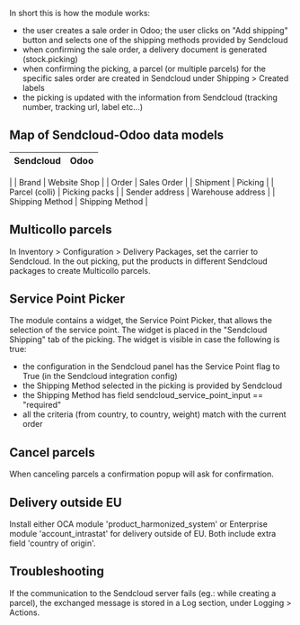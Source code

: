 
In short this is how the module works:

- the user creates a sale order in Odoo; the user clicks on "Add shipping" button and selects one of the shipping methods provided by Sendcloud
- when confirming the sale order, a delivery document is generated (stock.picking)
- when confirming the picking, a parcel (or multiple parcels) for the specific sales order are created in Sendcloud under Shipping > Created labels
- the picking is updated with the information from Sendcloud (tracking number, tracking url, label etc...)

## Map of Sendcloud-Odoo data models


| Sendcloud    | Odoo              |
| ----------- |-------------------|
| 
| Brand   | Website Shop      |
| Order   | Sales Order       |
| Shipment   | Picking           |
| Parcel (colli)   | Picking packs     |
| Sender address   | Warehouse address |
| Shipping Method   | Shipping Method                 |



## Multicollo parcels


In Inventory > Configuration > Delivery Packages, set the carrier to Sendcloud.
In the out picking, put the products in different Sendcloud packages to create Multicollo parcels.

## Service Point Picker


The module contains a widget, the Service Point Picker, that allows the selection of the service point.
The widget is placed in the "Sendcloud Shipping" tab of the picking. The widget is visible in case the following is true:

 - the configuration in the Sendcloud panel has the Service Point flag to True (in the Sendcloud integration config)
 - the Shipping Method selected in the picking is provided by Sendcloud
 - the Shipping Method has field sendcloud_service_point_input == "required"
 - all the criteria (from country, to country, weight) match with the current order

## Cancel parcels


When canceling parcels a confirmation popup will ask for confirmation.

## Delivery outside EU


Install either OCA module 'product_harmonized_system' or Enterprise module 'account_intrastat' for delivery outside of EU.
Both include extra field 'country of origin'.


## Troubleshooting


If the communication to the Sendcloud server fails (eg.: while creating a parcel),
the exchanged message is stored in a Log section, under Logging > Actions.